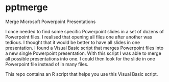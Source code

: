 # pptmerge
Merge Microsoft Powerpoint Presentations

I once needed to find some specific Powerpoint slides in a set of dozens of Powerpoint files. 
I realised that opening all files one after another was tedious. I thought that it would be 
better to have all slides in one presentation. I found a Visual Basic script that merges 
Powerpoint files into a new single Powerpoint presentation. With this script I was able to 
merge all possible presentations into one. I could then look for the
slide in one Powerpoint file instead of in many files.

This repo contains an R script that helps you use this Visual Basic script.
